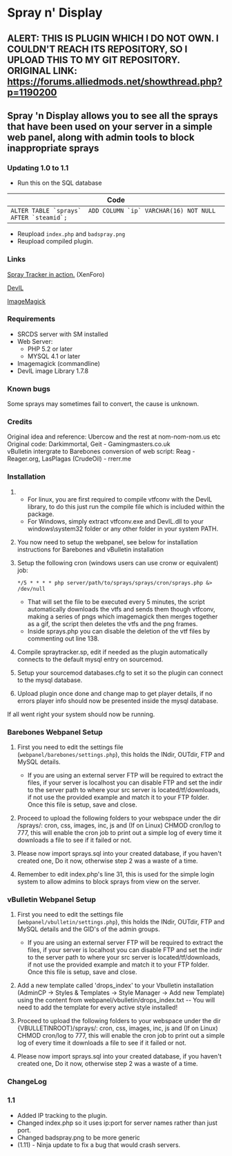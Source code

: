 # Spray n' Display

## ALERT: THIS IS PLUGIN WHICH I DO NOT OWN. I COULDN'T REACH ITS REPOSITORY, SO I UPLOAD THIS TO MY GIT REPOSITORY. ORIGINAL LINK: <https://forums.alliedmods.net/showthread.php?p=1190200>

## Spray 'n Display allows you to see all the sprays that have been used on your server in a simple web panel, along with admin tools to block inappropriate sprays

### Updating 1.0 to 1.1

- Run this on the SQL database

| Code |
|--|
|```ALTER TABLE `sprays`  ADD COLUMN `ip` VARCHAR(16) NOT NULL AFTER `steamid`;```|

- Reupload `index.php` and `badspray.png`
- Reupload compiled plugin.

### Links

[Spray Tracker in action.](http://www.gamingmasters.org/sprays/) (XenForo)

[DevIL](http://openil.sourceforge.net/)

[ImageMagick](http://www.imagemagick.org/script/index.php)

### Requirements

- SRCDS server with SM installed
- Web Server:
  - PHP 5.2 or later
  - MYSQL 4.1 or later
- Imagemagick (commandline)
- DevIL image Library 1.7.8

### Known bugs

Some sprays may sometimes fail to convert, the cause is unknown.  
  
### Credits

Original idea and reference: Ubercow and the rest at nom-nom-nom.us etc  
Original code: Darkimmortal, Geit - Gamingmasters.co.uk  
vBulletin intergrate to Barebones conversion of web script: Reag - Reager.org, LasPlagas (CrudeOil) - rrerr.me  
  
### Installation
  
1. - For linux, you are first required to compile vtfconv with the DevIL library, to do this just run the compile file which is included within the package. 
   - For Windows, simply extract vtfconv.exe and DevIL.dll to your windows\system32 folder or any other folder in your system PATH.

1. You now need to setup the webpanel, see below for installation instructions for Barebones and vBulletin installation  
1. Setup the following cron (windows users can use cronw or equivalent) job:

    `*/5 * * * * php server/path/to/sprays/sprays/cron/sprays.php &> /dev/null`

   - That will set the file to be executed every 5 minutes, the script automatically downloads the vtfs and sends them though vtfconv, making a series of pngs which imagemagick then merges together as a gif, the script then deletes the vtfs and the png frames.
   - Inside sprays.php you can disable the deletion of the vtf files by commenting out line 138.

1. Compile spraytracker.sp, edit if needed as the plugin automatically connects to the default mysql entry on sourcemod.  
1. Setup your sourcemod databases.cfg to set it so the plugin can connect to the mysql database.  
1. Upload plugin once done and change map to get player details, if no errors player info should now be presented inside the mysql database.  
  
If all went right your system should now be running.  
  
### Barebones Webpanel Setup
  
1. First you need to edit the settings file (`webpanel/barebones/settings.php`), this holds the INdir, OUTdir, FTP and MySQL details.  

   - If you are using an external server FTP will be required to extract the files, if your server is localhost you can disable FTP and set the indir to the server path to where your src server is located/tf/downloads, if not use the provided example and match it to your FTP folder. Once this file is setup, save and close.

1. Proceed to upload the following folders to your webspace under the dir /sprays/: cron, css, images, inc, js and (If on Linux) CHMOD cron/log to 777, this will enable the cron job to print out a simple log of every time it downloads a file to see if it failed or not.  
1. Please now import sprays.sql into your created database, if you haven't created one, Do it now, otherwise step 2 was a waste of a time.  
1. Remember to edit index.php's line 31, this is used for the simple login system to allow admins to block sprays from view on the server.  
  
### vBulletin Webpanel Setup
  
1. First you need to edit the settings file (`webpanel/vbulletin/settings.php`), this holds the INdir, OUTdir, FTP and MySQL details and the GID's of the admin groups.  

   - If you are using an external server FTP will be required to extract the files, if your server is localhost you can disable FTP and set the indir to the server path to where your src server is located/tf/downloads, if not use the provided example and match it to your FTP folder. Once this file is setup, save and close.

1. Add a new template called 'drops_index' to your Vbulletin installation (AdminCP -> Styles & Templates -> Style Manager -> Add new Template) using the content from webpanel/vbulletin/drops_index.txt -- You will need to add the template for every active style installed!  
1. Proceed to upload the following folders to your webspace under the dir {VBULLETINROOT}/sprays/: cron, css, images, inc, js and (If on Linux) CHMOD cron/log to 777, this will enable the cron job to print out a simple log of every time it downloads a file to see if it failed or not.  
1. Please now import sprays.sql into your created database, if you haven't created one, Do it now, otherwise step 2 was a waste of a time.  

### ChangeLog

### 1.1

- Added IP tracking to the plugin.
- Changed index.php so it uses ip:port for server names rather than just port.
- Changed badspray.png to be more generic
- (1.11) - Ninja update to fix a bug that would crash servers.

